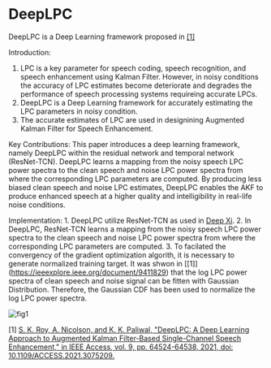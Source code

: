 # DeepLPC

DeepLPC is a Deep Learning framework proposed in [[1]](https://ieeexplore.ieee.org/document/9411829)

Introduction:
1. LPC is a key parameter for speech coding, speech recognition, and speech enhancement using Kalman Filter. However, in noisy conditions the accuracy of LPC estimates become deteriorate and degrades the performance of speech processing systems requireing accurate LPCs.
2. DeepLPC is a Deep Learning framework for accurately estimating the LPC parameters in noisy condition. 
3. The accurate estimates of LPC are used in designining Augmented Kalman Filter for Speech Enhancement.

Key Contributions: This paper introduces a deep learning framework, namely DeepLPC within the residual network and temporal network (ResNet-TCN). DeepLPC learns a mapping from the noisy speech LPC power spectra to the clean speech and noise LPC power spectra from where the corresponding LPC parameters are computed. By producing less biased clean speech and noise LPC estimates, DeepLPC enables the AKF to produce enhanced speech at a higher quality and intelligibility in real-life noise conditions.

Implementation: 1. DeepLPC utilize ResNet-TCN as used in [Deep Xi](https://github.com/anicolson/DeepXi).
2. In DeepLPC, ResNet-TCN learns a mapping from the noisy speech LPC power spectra to the clean speech and noise LPC power spectra from where the corresponding LPC parameters are computed.
3. To facilated the convergency of the gradient optimization algorith, it is necessary to generate normalized training target. It was shwon in [[1]] (https://ieeexplore.ieee.org/document/9411829) that the log LPC power spectra of clean speech and noise signal can be fitten with Gaussian Distribution. Therefore, the Gaussian CDF has been used to normalize the log LPC power spectra. 

![fig1](https://github.com/sujancseru/DeepLPC/assets/130210435/483d4468-29f4-4621-88c1-4fd9dcf6ef71)


[1] [S. K. Roy, A. Nicolson, and K. K. Paliwal, "DeepLPC: A Deep Learning Approach to Augmented Kalman Filter-Based Single-Channel Speech Enhancement," in IEEE Access, vol. 9, pp. 64524-64538, 2021, doi: 10.1109/ACCESS.2021.3075209.](https://ieeexplore.ieee.org/document/9411829)

